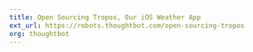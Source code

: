 ```yaml
---
title: Open Sourcing Tropos, Our iOS Weather App
ext_url: https://robots.thoughtbot.com/open-sourcing-tropos
org: thoughtbot
---
```

